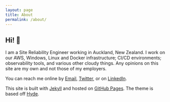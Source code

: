 ```yaml
---
layout: page
title: About
permalink: /about/
---
```


## Hi! 👋 

I am a Site Reliability Engineer working in Auckland, New Zealand. I work on our AWS, Windows, Linux and Docker infrastructure; CI/CD environments; observability tools, and various other cloudy things. Any opinions on this site are my own and not those of my employers.

You can reach me online by [Email](mailto:tomhenderson@mac.com),  [Twitter](https://twitter.com/tomhenderson), or on [LinkedIn](http://nz.linkedin.com/in/tomhendersonnz).

This site is built with [Jekyll](http://jekyllrb.com) and hosted on [GitHub Pages](https://pages.github.com). The theme is based off [Hyde](https://github.com/poole/hyde).
